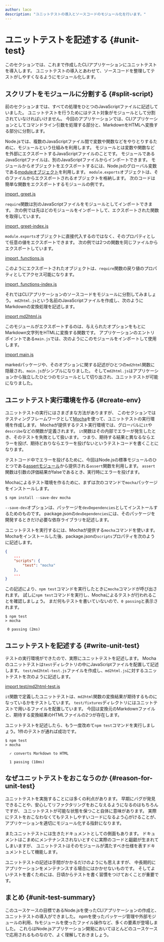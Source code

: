 ```yaml
---
author: laco 
description: "ユニットテストの導入とソースコードのモジュール化を行います。"
---
```


# ユニットテストを記述する {#unit-test}

このセクションでは、これまで作成したCLIアプリケーションにユニットテストを導入します。
ユニットテストの導入とあわせて、ソースコードを整理してテストがしやすくなるようにモジュール化します。

## スクリプトをモジュールに分割する {#split-script}

前のセクションまでは、すべての処理をひとつのJavaScriptファイルに記述していました。
ユニットテストを行うためにはテスト対象がモジュールとして分割されていなければいけません。
今回のアプリケーションでは、CLIアプリケーションとしてコマンドライン引数を処理する部分と、MarkdownをHTMLへ変換する部分に分割します。

Node.jsでは、複数のJavaScriptファイル間で変数や関数などをやりとりするために、モジュールという仕組みを利用します。
モジュールとは変数や関数などを外部にエクスポートするJavaScriptファイルのことです。
モジュールであるJavaScriptファイルは、別のJavaScriptファイルからインポートできます。
モジュールからオブジェクトをエクスポートするには、Node.jsのグローバル変数である[moduleオブジェクト][]を利用します。
`module.exports`オブジェクトは、そのファイルからエクスポートされるオブジェクトを格納します。
次のコードは簡単な関数をエクスポートするモジュールの例です。

[import, greet.js](src/example/greet.js)

`require`関数は別のJavaScriptファイルをモジュールとしてインポートできます。
次の例では先ほどのモジュールをインポートして、エクスポートされた関数を取得しています。

[import, greet-index.js](src/example/greet-index.js)

`module.exports`オブジェクトに直接代入するのではなく、そのプロパティとして任意の値をエクスポートできます。
次の例では2つの関数を同じファイルからエクスポートしています。

[import, functions.js](src/example/functions.js)

このようにエクスポートされたオブジェクトは、`require`関数の戻り値のプロパティとしてアクセス可能になります。

[import, functions-index.js](src/example/functions-index.js)

それではCLIアプリケーションのソースコードをモジュールに分割してみましょう。
`md2html.js`という名前のJavaScriptファイルを作成し、次のようにMarkdownの変換処理を記述します。

[import md2html.js](./src/md2html.js)

このモジュールがエクスポートするのは、与えられたオプションをもとにMarkdown文字列をHTMLに変換する関数です。
アプリケーションのエントリポイントである`main.js`では、次のようにこのモジュールをインポートして使用します。

[import main.js](./src/main.js)

markedパッケージや、そのオプションに関する記述がひとつの`md2html`関数に隠蔽され、`main.js`がシンプルになりました。
そして`md2html.js`はアプリケーションから独立したひとつのモジュールとして切り出され、ユニットテストが可能になりました。

## ユニットテスト実行環境を作る {#create-env}

ユニットテストの実行にはさまざまな方法がありますが、
このセクションではテスティングフレームワークとして[Mocha][]を使って、ユニットテストの実行環境を作成します。
Mochaが提供するテスト実行環境では、グローバルに`it`や`describe`などの関数が定義されます。
`it`関数はその内部でエラーが発生したとき、そのテストを失敗として扱います。
つまり、期待する結果と異なるならエラーを投げ、期待どおりならエラーを投げないというテストコードを書くことになります。

テストコード中でエラーを投げるために、今回はNode.jsの標準モジュールのひとつである[assertモジュール][]から提供される`assert`関数を利用します。
`assert`関数は引数の評価結果がfalseであるとき、実行時にエラーを投げます。

Mochaによるテスト環境を作るために、まずは次のコマンドで`mocha`パッケージをインストールします。

```shell-session
$ npm install --save-dev mocha
```

`--save-dev`オプションは、パッケージを`devDependencies`としてインストールするためのものです。
package.jsonの`devDependencies`には、そのパッケージを開発するときだけ必要な依存ライブラリを記述します。

ユニットテストを実行するには、Mochaが提供する`mocha`コマンドを使います。
Mochaをインストールした後、package.jsonの`scripts`プロパティを次のように記述します。

```json
{
    ...
    "scripts": {
        "test": "mocha"
    },
    ...
}
```

この記述により、`npm test`コマンドを実行したときに`mocha`コマンドが呼び出されます。
試しに`npm test`コマンドを実行し、Mochaによるテストが行われることを確認しましょう。
まだ何もテストを書いていないので、`0 passing`と表示されます。


```shell-session
$ npm test
> mocha

 0 passing (2ms)
```

## ユニットテストを記述する {#write-unit-test}

テストの実行環境ができたので、実際にユニットテストを記述します。
Mochaのユニットテストは`test`ディレクトリの中にJavaScriptファイルを配置して記述します。
`test/md2html-test.js`ファイルを作成し、`md2html.js`に対するユニットテストを次のように記述します。

[import test/md2html-test.js](./src/test/md2html-test.js)

`it`関数で定義したユニットテストは、`md2html`関数の変換結果が期待するものになっているかをテストしています。
`test/fixtures`ディレクトリにはユニットテストで用いるファイルを配置しています。
今回は変換元のMarkdownファイルと、期待する変換結果のHTMLファイルの2つが存在します。

ユニットテストを記述したら、もう一度改めて`npm test`コマンドを実行しましょう。1件のテストが通れば成功です。

```shell-session
$ npm test
> mocha

  ✓ converts Markdown to HTML

  1 passing (18ms)
```

## なぜユニットテストをおこなうのか {#reason-for-unit-test}

ユニットテストを実施することには多くの利点があります。
早期にバグが発見できることや、安心してリファクタリングをおこなえるようになるのはもちろんですが、
ユニットテストが可能な状態を保つこと自体に意味があります。
実際にテストをおこなわなくてもテストしやすいコードになるよう心がけることが、アプリケーションを適切にモジュール化する指針になります。

またユニットテストには生きたドキュメントとしての側面もあります。
ドキュメントはこまめにメンテナンスされないとすぐに実際のコードと齟齬が生まれてしまいますが、
ユニットテストはそのモジュールが満たすべき仕様を表すドキュメントとして機能します。

ユニットテストの記述は手間がかかるだけのようにも思えますが、
中長期的にアプリケーションをメンテナンスする場合にはかかせないものです。
そしてよいテストを書くためには、日頃からテストを書く習慣をつけておくことが重要です。

## まとめ {#unit-test-summary}

このユースケースの目標であるNode.jsを使ったCLIアプリケーションの作成と、ユニットテストの導入ができました。
npmを使ったパッケージ管理や外部モジュールの利用、fsモジュールを使ったファイル操作など、多くの要素が登場しました。
これらはNode.jsアプリケーション開発においてほとんどのユースケースで応用されるものなので、よく理解しておきましょう。

[moduleオブジェクト]: https://nodejs.org/api/modules.html#modules_the_module_object
[Mocha]: https://mochajs.org/
[assertモジュール]: https://nodejs.org/api/assert.html
